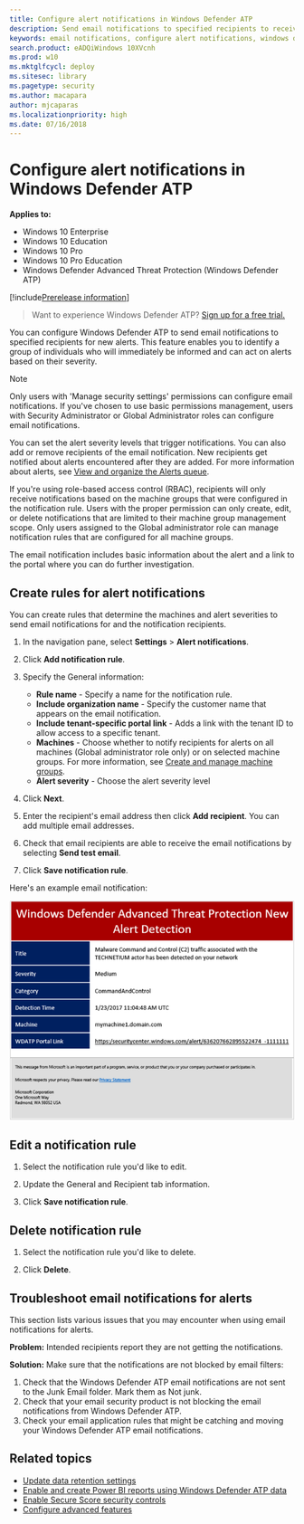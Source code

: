 ```yaml
---
title: Configure alert notifications in Windows Defender ATP
description: Send email notifications to specified recipients to receive new alerts based on severity with Windows Defender ATP on Windows 10 Enterprise, Pro, and Education editions.
keywords: email notifications, configure alert notifications, windows defender atp notifications, windows defender atp alerts, windows 10 enterprise, windows 10 education
search.product: eADQiWindows 10XVcnh
ms.prod: w10
ms.mktglfcycl: deploy
ms.sitesec: library
ms.pagetype: security
ms.author: macapara
author: mjcaparas
ms.localizationpriority: high
ms.date: 07/16/2018
---
```


# Configure alert notifications in Windows Defender ATP

**Applies to:**

- Windows 10 Enterprise
- Windows 10 Education
- Windows 10 Pro
- Windows 10 Pro Education
- Windows Defender Advanced Threat Protection (Windows Defender ATP)

[!include[Prerelease information](prerelease.md)]

>Want to experience Windows Defender ATP? [Sign up for a free trial.](https://www.microsoft.com/en-us/WindowsForBusiness/windows-atp?ocid=docs-wdatp-emailconfig-abovefoldlink)

You can configure Windows Defender ATP to send email notifications to specified recipients for new alerts. This feature enables you to identify a group of individuals who will immediately be informed and can act on alerts based on their severity.

> [!NOTE]
> Only users with 'Manage security settings' permissions can configure email notifications. If you've chosen to use basic permissions management, users with Security Administrator or Global Administrator roles can configure email notifications.

You can set the alert severity levels that trigger notifications. You can also add or remove recipients of the email notification. New recipients get notified about alerts encountered after they are added. For more information about alerts, see [View and organize the Alerts queue](alerts-queue-windows-defender-advanced-threat-protection.md).

If you're using role-based access control (RBAC), recipients will only receive notifications based on the machine groups that were configured in the notification rule.
Users with the proper permission can only create, edit, or delete notifications that are limited to their machine group management scope.
Only users assigned to the Global administrator role can manage notification rules that are configured for all machine groups.

The email notification includes basic information about the alert and a link to the portal where you can do further investigation.


## Create rules for alert notifications
You can create rules that determine the machines and alert severities to send email notifications for and the notification recipients.


1. In the navigation pane, select **Settings** > **Alert notifications**.

2. Click **Add notification rule**.

3.	Specify the General information:
    - **Rule name** - Specify a name for the notification rule.
    - **Include organization name** - Specify the customer name that appears on the email notification.
    - **Include tenant-specific portal link** - Adds a link with the tenant ID to allow access to a specific tenant.
    - **Machines** - Choose whether to notify recipients for alerts on all machines (Global administrator role only) or on selected machine groups. For more information, see [Create and manage machine groups](machine-groups-windows-defender-advanced-threat-protection.md).
    - **Alert severity** - Choose the alert severity level

4. Click **Next**.
	
5. Enter the recipient's email address then click **Add recipient**. You can add multiple email addresses.

6. Check that email recipients are able to receive the email notifications by selecting **Send test email**.

7. Click **Save notification rule**.

Here's an example email notification:

![Image of example email notification](images/atp-example-email-notification.png)

## Edit a notification rule
1. Select the notification rule you'd like to edit.

2. Update the General and Recipient tab information.

3. Click **Save notification rule**.


## Delete notification rule

1. Select the notification rule you'd like to delete.

2. Click **Delete**.


## Troubleshoot email notifications for alerts
This section lists various issues that you may encounter when using email notifications for alerts.

**Problem:** Intended recipients report they are not getting the notifications.

**Solution:** Make sure that the notifications are not blocked by email filters:

1.	Check that the Windows Defender ATP email notifications are not sent to the Junk Email folder. Mark them as Not junk.
2.	Check that your email security product is not blocking the email notifications from Windows Defender ATP.
3.	Check your email application rules that might be catching and moving your Windows Defender ATP email notifications.

## Related topics
- [Update data retention settings](data-retention-settings-windows-defender-advanced-threat-protection.md)
- [Enable and create Power BI reports using Windows Defender ATP data](powerbi-reports-windows-defender-advanced-threat-protection.md)
- [Enable Secure Score security controls](enable-secure-score-windows-defender-advanced-threat-protection.md)
- [Configure advanced features](advanced-features-windows-defender-advanced-threat-protection.md)